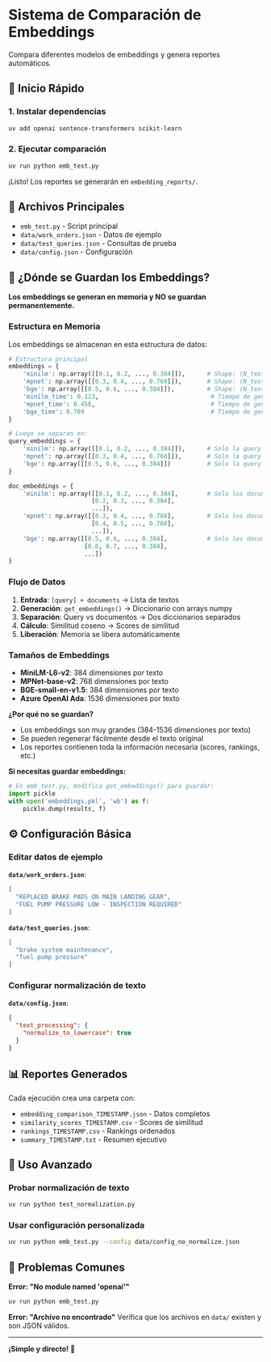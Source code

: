 # Sistema de Comparación de Embeddings

Compara diferentes modelos de embeddings y genera reportes automáticos.

## 🚀 Inicio Rápido

### 1. Instalar dependencias
```bash
uv add openai sentence-transformers scikit-learn
```

### 2. Ejecutar comparación
```bash
uv run python emb_test.py
```

¡Listo! Los reportes se generarán en `embedding_reports/`.

## 📁 Archivos Principales

- `emb_test.py` - Script principal
- `data/work_orders.json` - Datos de ejemplo
- `data/test_queries.json` - Consultas de prueba
- `data/config.json` - Configuración

## 💾 ¿Dónde se Guardan los Embeddings?

**Los embeddings se generan en memoria y NO se guardan permanentemente.**

### Estructura en Memoria

Los embeddings se almacenan en esta estructura de datos:

```python
# Estructura principal
embeddings = {
    'minilm': np.array([[0.1, 0.2, ..., 0.384]]),      # Shape: (N_textos, 384)
    'mpnet': np.array([[0.3, 0.4, ..., 0.768]]),       # Shape: (N_textos, 768) 
    'bge': np.array([[0.5, 0.6, ..., 0.384]]),         # Shape: (N_textos, 384)
    'minilm_time': 0.123,                               # Tiempo de generación
    'mpnet_time': 0.456,                                # Tiempo de generación
    'bge_time': 0.789                                   # Tiempo de generación
}

# Luego se separan en:
query_embeddings = {
    'minilm': np.array([[0.1, 0.2, ..., 0.384]]),      # Solo la query
    'mpnet': np.array([[0.3, 0.4, ..., 0.768]]),       # Solo la query
    'bge': np.array([[0.5, 0.6, ..., 0.384]])          # Solo la query
}

doc_embeddings = {
    'minilm': np.array([[0.1, 0.2, ..., 0.384],        # Solo los documentos
                       [0.2, 0.3, ..., 0.384],
                       ...]),
    'mpnet': np.array([[0.3, 0.4, ..., 0.768],         # Solo los documentos
                       [0.4, 0.5, ..., 0.768],
                       ...]),
    'bge': np.array([[0.5, 0.6, ..., 0.384],           # Solo los documentos
                     [0.6, 0.7, ..., 0.384],
                     ...])
}
```

### Flujo de Datos

1. **Entrada**: `[query] + documents` → Lista de textos
2. **Generación**: `get_embeddings()` → Diccionario con arrays numpy
3. **Separación**: Query vs documentos → Dos diccionarios separados
4. **Cálculo**: Similitud coseno → Scores de similitud
5. **Liberación**: Memoria se libera automáticamente

### Tamaños de Embeddings

- **MiniLM-L6-v2**: 384 dimensiones por texto
- **MPNet-base-v2**: 768 dimensiones por texto  
- **BGE-small-en-v1.5**: 384 dimensiones por texto
- **Azure OpenAI Ada**: 1536 dimensiones por texto

**¿Por qué no se guardan?**
- Los embeddings son muy grandes (384-1536 dimensiones por texto)
- Se pueden regenerar fácilmente desde el texto original
- Los reportes contienen toda la información necesaria (scores, rankings, etc.)

**Si necesitas guardar embeddings:**
```python
# En emb_test.py, modifica get_embeddings() para guardar:
import pickle
with open('embeddings.pkl', 'wb') as f:
    pickle.dump(results, f)
```

## ⚙️ Configuración Básica

### Editar datos de ejemplo
**`data/work_orders.json`**:
```json
[
  "REPLACED BRAKE PADS ON MAIN LANDING GEAR",
  "FUEL PUMP PRESSURE LOW - INSPECTION REQUIRED"
]
```

**`data/test_queries.json`**:
```json
[
  "brake system maintenance",
  "fuel pump pressure"
]
```

### Configurar normalización de texto
**`data/config.json`**:
```json
{
  "text_processing": {
    "normalize_to_lowercase": true
  }
}
```

## 📊 Reportes Generados

Cada ejecución crea una carpeta con:
- `embedding_comparison_TIMESTAMP.json` - Datos completos
- `similarity_scores_TIMESTAMP.csv` - Scores de similitud
- `rankings_TIMESTAMP.csv` - Rankings ordenados
- `summary_TIMESTAMP.txt` - Resumen ejecutivo

## 🔧 Uso Avanzado

### Probar normalización de texto
```bash
uv run python test_normalization.py
```

### Usar configuración personalizada
```bash
uv run python emb_test.py --config data/config_no_normalize.json
```

## 🐛 Problemas Comunes

**Error: "No module named 'openai'"**
```bash
uv run python emb_test.py
```

**Error: "Archivo no encontrado"**
Verifica que los archivos en `data/` existen y son JSON válidos.

---

**¡Simple y directo! 🚀**
